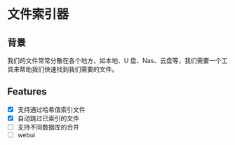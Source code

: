 # 文件索引器

## 背景

我们的文件常常分散在各个地方，如本地、U 盘、Nas、云盘等，我们需要一个工具来帮助我们快速找到我们需要的文件。

## Features

- [x] 支持通过哈希值索引文件
- [x] 自动跳过已索引的文件
- [ ] 支持不同数据库的合并
- [ ] webui
